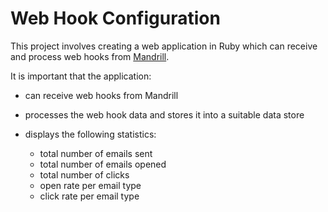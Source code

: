 # Web Hook Configuration

This project involves creating a web application in Ruby which can receive and process web hooks from [Mandrill](https://mandrillapp.com/login/?referrer=%2F).

It is important that the application:

- can receive web hooks from Mandrill

- processes the web hook data and stores it into a suitable data store
- displays the following statistics:

    - total number of emails sent
    - total number of emails opened
    - total number of clicks
    - open rate per email type
    - click rate per email type
